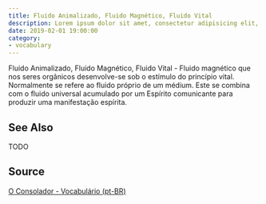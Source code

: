 ```yaml
---
title: Fluido Animalizado, Fluido Magnético, Fluido Vital
description: Lorem ipsum dolor sit amet, consectetur adipisicing elit, sed do eiusmod tempor incididunt ut labore et dolore magna aliqua.  TODO
date: 2019-02-01 19:00:00
category:
- vocabulary
---
```


Fluido Animalizado, Fluido Magnético, Fluido Vital - Fluido magnético que nos seres orgânicos desenvolve-se sob o estímulo do princípio vital. Normalmente se refere ao fluido próprio de um médium. Este se combina com o fluido universal acumulado por um Espírito comunicante para produzir uma manifestação espírita.

## See Also
TODO

## Source
[O Consolador - Vocabulário (pt-BR)](http://www.oconsolador.com.br/linkfixo/vocabulario/principal.html)


